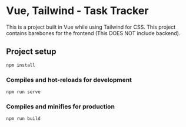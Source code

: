 # Vue, Tailwind - Task Tracker

This is a project built in Vue while using Tailwind for CSS. This project contains barebones for the frontend (This DOES NOT include backend).

## Project setup
```
npm install
```

### Compiles and hot-reloads for development
```
npm run serve
```

### Compiles and minifies for production
```
npm run build
```